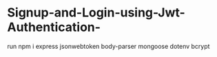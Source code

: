 # Signup-and-Login-using-Jwt-Authentication-
run npm i express jsonwebtoken body-parser mongoose dotenv bcrypt
